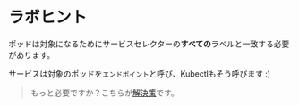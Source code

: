 # ラボヒント

ポッドは対象になるためにサービスセレクターの**すべての**ラベルと一致する必要があります。

サービスは対象のポッドを`エンドポイント`と呼び、Kubectlもそう呼びます :)

> もっと必要ですか？こちらが[解決策](solution_jp.md)です。

